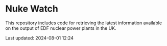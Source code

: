 # Nuke Watch

This repository includes code for retrieving the latest information available on the output of EDF nuclear power plants in the UK.

Last updated: 2024-08-01 12:24